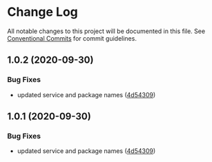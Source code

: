 # Change Log

All notable changes to this project will be documented in this file.
See [Conventional Commits](https://conventionalcommits.org) for commit guidelines.

## 1.0.2 (2020-09-30)


### Bug Fixes

* updated service and package names ([4d54309](https://github.com/chrishontoir/finance_system/commit/4d543095deb8ae3833f4462fbce32eb454cd4108))





## 1.0.1 (2020-09-30)


### Bug Fixes

* updated service and package names ([4d54309](https://github.com/chrishontoir/finance_system/commit/4d543095deb8ae3833f4462fbce32eb454cd4108))
